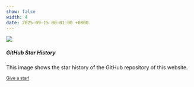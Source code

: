 ```yaml
---
show: false
width: 4
date: 2025-09-15 00:01:00 +0800
---
```

<div>
  <img data-src="https://api.star-history.com/svg?repos=luost26/academic-homepage&type=Date" class="lazy w-100 rounded-xl-top" src="{{ '/assets/images/empty_300x200.png' | relative_url }}">
  <div class="card-body">
    <h5 class="card-title">GitHub Star History</h5>
    <p class="card-text">
      This image shows the star history of the GitHub repository of this website.
    </p>
    <p class="card-text"><small><a href="https://github.com/luost26/academic-homepage" target="_blank">Give a star!</a></small></p>
  </div>
</div>
